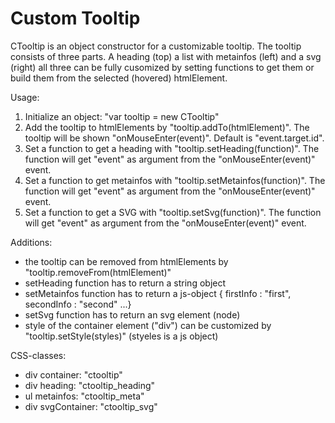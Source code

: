 # Custom Tooltip

CTooltip is an object constructor for a customizable tooltip. The tooltip consists of three parts. A heading (top) a list with metainfos (left) and a svg (right) all three can be fully cusomized by setting functions to get them or build them from the selected (hovered) htmlElement.

Usage:

1. Initialize an object: "var tooltip = new CTooltip"
2. Add the tooltip to htmlElements by "tooltip.addTo(htmlElement)". The tooltip will be shown "onMouseEnter(event)". Default is "event.target.id".
3. Set a function to get a heading with "tooltip.setHeading(function)". The function will get "event" as argument from the "onMouseEnter(event)" event.
4. Set a function to get metainfos with "tooltip.setMetainfos(function)". The function will get "event" as argument from the "onMouseEnter(event)" event.
5. Set a function to get a SVG with "tooltip.setSvg(function)". The function will get "event" as argument from the "onMouseEnter(event)" event.

Additions:
- the tooltip can be removed from htmlElements by "tooltip.removeFrom(htmlElement)"
- setHeading function has to return a string object
- setMetainfos function has to return a js-object { firstInfo : "first", secondInfo : "second" ...}
- setSvg function has to return an svg element (node)
- style of the container element ("div") can be customized by "tooltip.setStyle(styles)" (styeles is a js object)

CSS-classes:
- div container: "ctooltip"
- div heading: "ctooltip_heading"
- ul metainfos: "ctooltip_meta"
- div svgContainer: "ctooltip_svg"